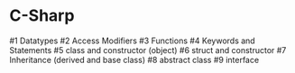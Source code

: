 # C-Sharp

#1 Datatypes
#2 Access Modifiers
#3 Functions
#4 Keywords and Statements
#5 class and constructor (object)
#6 struct and constructor
#7 Inheritance (derived and base class) 
#8 abstract class
#9 interface
